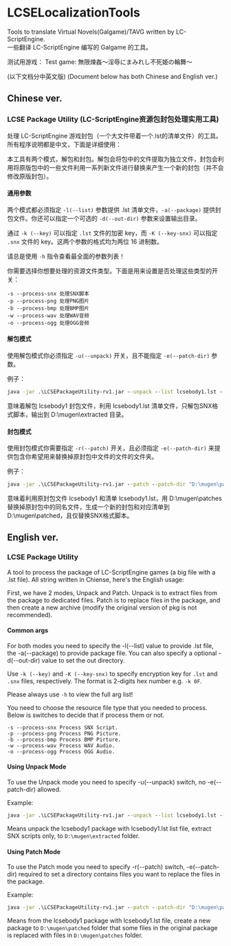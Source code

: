 # LCSELocalizationTools

Tools to translate Virtual Novels(Galgame)/TAVG written by LC-ScriptEngine.  
一些翻译 LC-ScriptEngine 编写的 Galgame 的工具。

测试用游戏：
Test game: 無限煉姦～淫辱にまみれし不死姫の輪舞～

(以下文档分中英文版)
(Document below has both Chinese and English ver.)

## Chinese ver.

### LCSE Package Utility (LC-ScriptEngine资源包封包处理实用工具)

处理 LC-ScriptEngine 游戏封包（一个大文件带着一个.lst的清单文件）的工具。所有程序说明都是中文，下面是详细使用：

本工具有两个模式，解包和封包。解包会将包中的文件提取为独立文件，封包会利用将原版包中的一些文件利用一系列新文件进行替换来产生一个新的封包（并不会修改原版封包）。

#### 通用参数

两个模式都必须指定 `-l(--list)` 参数提供 .lst 清单文件，`-a(--package)` 提供封包文件。你还可以指定一个可选的 `-d(--out-dir)` 参数来设置输出目录。

通过 `-k (--key)` 可以指定 `.lst`  文件的加密 key，而 `-K (--key-snx)` 可以指定 `.snx` 文件的 key。这两个参数的格式均为两位 16 进制数。

请总是使用 `-h` 指令查看最全面的参数列表！

你需要选择你想要处理的资源文件类型。下面是用来设置是否处理这些类型的开关：

```
-s --process-snx 处理SNX脚本
-p --process-png 处理PNG图片
-b --process-bmp 处理BMP图片
-w --process-wav 处理WAV音频
-o --process-ogg 处理OGG音频
```

#### 解包模式

使用解包模式你必须指定 `-u(--unpack)` 开关，且不能指定 `-e(--patch-dir)` 参数。

例子：

```cmd
java -jar .\LCSEPackageUtility-rv1.jar --unpack --list lcsebody1.lst --package lcsebody1 -s -d "D:\mugen\extracted" --key 02
```

意味着解包 lcsebody1 封包文件，利用 lcsebody1.lst 清单文件，只解包SNX格式脚本，输出到 D:\mugen\extracted 目录。

#### 封包模式

使用封包模式你需要指定 `-r(--patch)` 开关，且必须指定 `-e(--patch-dir)` 来提供包含你希望用来替换掉原封包中文件的文件的文件夹。

例子：

```cmd
java -jar .\LCSEPackageUtility-rv1.jar --patch --patch-dir "D:\mugen\patches" --list lcsebody1.lst --package lcsebody1 -s -d "D:\mugen\patched" --key 02
```

意味着利用原封包文件 lcsebody1 和清单 lcsebody1.lst，用 D:\mugen\patches 替换掉原封包中的同名文件，生成一个新的封包和对应清单到 D:\mugen\patched，且仅替换SNX格式脚本。

## English ver.

### LCSE Package Utility

A tool to process the package of LC-ScriptEngine games (a big file with a .lst file). All string written in Chiense, here's the English usage:

First, we have 2 modes, Unpack and Patch. Unpack is to extract files from the package to dedicated files. Patch is to replace files in the package, and then create a new archive (modify the original version of pkg is not recommended).

#### Common args

For both modes you need to specify the -l(--list) value to provide .lst file, the -a(--package) to provide package file. You can also specify a optional -d(--out-dir) value to set the out directory.

Use `-k (--key)` and `-K (--key-snx)` to specify encryption key for `.lst` and `.snx` files, respectively. The format is 2-digits hex number e.g. `-k 0F`.

Please always use `-h` to view the full arg list!

You need to choose the resource file type that you needed to process. Below is switches to decide that if process them or not.

```
-s --process-snx Process SNX Script.
-p --process-png Process PNG Picture.
-b --process-bmp Process BMP Pirture.
-w --process-wav Process WAV Audio.
-o --process-ogg Process OGG Audio.
```

#### Using Unpack Mode

To use the Unpack mode you need to specify -u(--unpack) switch, no -e(--patch-dir) allowed. 

Example:

```cmd
java -jar .\LCSEPackageUtility-rv1.jar --unpack --list lcsebody1.lst --package lcsebody1 -s -d "D:\mugen\extracted"
```

Means unpack the lcsebody1 package with lcsebody1.lst list file, extract SNX scripts only, to `D:\mugen\extracted` folder.

#### Using Patch Mode

To use the Patch mode you need to specify -r(--patch) switch, -e(--patch-dir) required to set a directory contains files you want to replace the files in the package.

Example:

```cmd
java -jar .\LCSEPackageUtility-rv1.jar --patch --patch-dir "D:\mugen\patches" --list lcsebody1.lst --package lcsebody1 -s -d "D:\mugen\patched"
```

Means from the lcsebody1 package with lcsebody1.lst file, create a new package to `D:\mugen\patched` folder that some files in the original package is replaced with files in `D:\mugen\patches` folder.